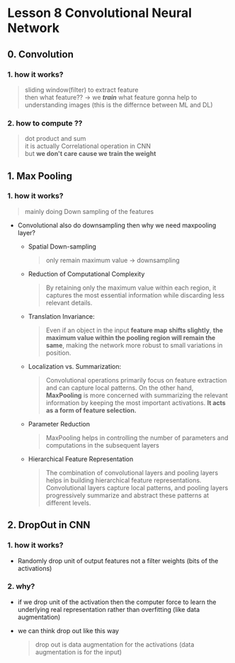 # Lesson 8 Convolutional Neural Network

## 0. Convolution

### 1. how it works?
> sliding window(filter) to extract feature <br>
then what feature?? -> we **_train_** what feature gonna help to understanding images  (this is the differnce between ML and DL)

### 2. how to compute ?? 
> dot product and sum <br>
it is actually Correlational operation in CNN  <br>
but **we don't care cause we train the weight**

## 1. Max Pooling

### 1. how it works? 
> mainly doing Down sampling of the features 

- Convolutional also do downsampling then why we need maxpooling layer? 

    - Spatial Down-sampling
        > only remain maximum value -> downsampling

    - Reduction of Computational Complexity
        > By retaining only the maximum value within each region, it captures the most essential information while discarding less relevant details.

    - Translation Invariance:
        > Even if an object in the input **feature map shifts slightly**, **the maximum value within the pooling region will remain the same**, making the network more robust to small variations in position.


    - Localization vs. Summarization:
        > Convolutional operations primarily focus on feature extraction and can capture local patterns. On the other hand, **MaxPooling** is more concerned with summarizing the relevant information by keeping the most important activations. **It acts as a form of feature selection.**

    - Parameter Reduction
        > MaxPooling helps in controlling the number of parameters and computations in the subsequent layers

    - Hierarchical Feature Representation
        > The combination of convolutional layers and pooling layers helps in building hierarchical feature representations. Convolutional layers capture local patterns, and pooling layers progressively summarize and abstract these patterns at different levels.

## 2. DropOut in CNN

### 1. how it works?
- Randomly drop unit of output features not a filter weights 
(bits of the activations)

### 2. why? 
- if we drop unit of the activation then the computer force to learn the underlying real representation rather than overfitting (like data augmentation)

- we can think drop out like this way 
    > drop out is data augmentation for the activations
    > (data augmentation is for the input)












